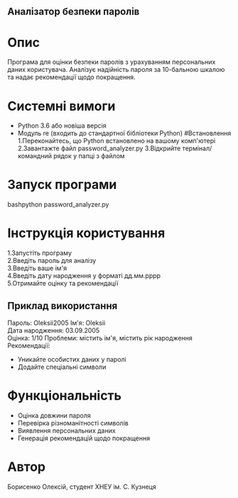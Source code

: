 ## Аналізатор безпеки паролів 
# Опис
Програма для оцінки безпеки паролів з урахуванням персональних даних користувача. Аналізує надійність пароля за 10-бальною шкалою та надає рекомендації щодо покращення. 
# Системні вимоги
- Python 3.6 або новіша версія 
- Модуль re (входить до стандартної бібліотеки Python)
#Встановлення
1.Переконайтесь, що Python встановлено на вашому комп'ютері
2.Завантажте файл password_analyzer.py
3.Відкрийте термінал/командний рядок у папці з файлом
# Запуск програми 
bashpython password_analyzer.py
# Інструкція користування
1.Запустіть програму  
2.Введіть пароль для аналізу  
3.Введіть ваше ім'я  
4.Введіть дату народження у форматі дд.мм.рррр  
5.Отримайте оцінку та рекомендації  
## Приклад використання 
Пароль: Oleksii2005 Ім'я: Oleksii   
Дата народження: 03.09.2005  
Оцінка: 1/10 Проблеми: містить ім'я, містить рік народження   
Рекомендації:
- Уникайте особистих даних у паролі
- Додайте спеціальні символи
# Функціональність
- Оцінка довжини пароля
- Перевірка різноманітності символів
- Виявлення персональних даних
- Генерація рекомендацій щодо покращення
# Автор
Борисенко Олексій, студент ХНЕУ ім. С. Кузнеця

